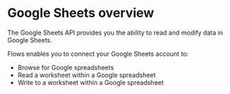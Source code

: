 # Google Sheets overview

The Google Sheets API provides you the ability to read and modify data in Google Sheets.

Flows enables you to connect your Google Sheets account to:

* Browse for Google spreadsheets
* Read a worksheet within a Google spreadsheet
* Write to a worksheet within a Google spreadsheet

